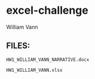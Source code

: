 # excel-challenge

William Vann

## FILES: ##
`HW1_WILLIAM_VANN_NARRATIVE.docx`


`HW1_WILLIAM_VANN.xlsx`





